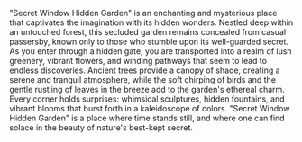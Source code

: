 "Secret Window Hidden Garden" is an enchanting and mysterious place that captivates the imagination with its hidden wonders. Nestled deep within an untouched forest, this secluded garden remains concealed from casual passersby, known only to those who stumble upon its well-guarded secret. As you enter through a hidden gate, you are transported into a realm of lush greenery, vibrant flowers, and winding pathways that seem to lead to endless discoveries. Ancient trees provide a canopy of shade, creating a serene and tranquil atmosphere, while the soft chirping of birds and the gentle rustling of leaves in the breeze add to the garden's ethereal charm. Every corner holds surprises: whimsical sculptures, hidden fountains, and vibrant blooms that burst forth in a kaleidoscope of colors. "Secret Window Hidden Garden" is a place where time stands still, and where one can find solace in the beauty of nature's best-kept secret.
